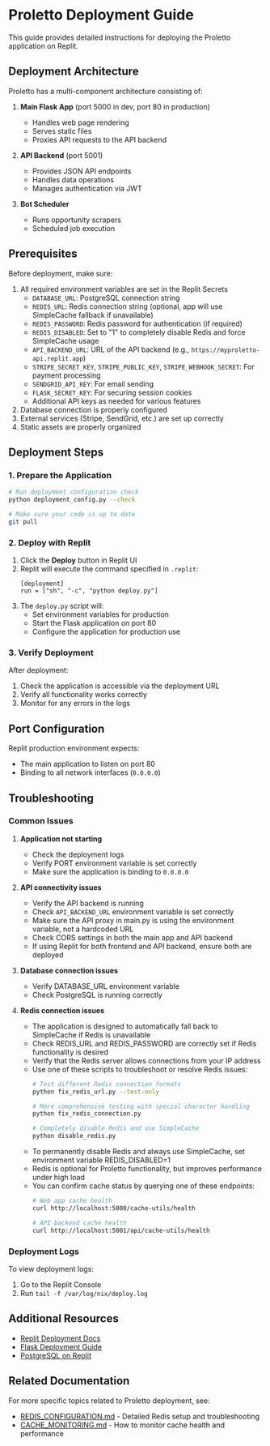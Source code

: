 # Proletto Deployment Guide

This guide provides detailed instructions for deploying the Proletto application on Replit.

## Deployment Architecture

Proletto has a multi-component architecture consisting of:

1. **Main Flask App** (port 5000 in dev, port 80 in production)
   - Handles web page rendering
   - Serves static files
   - Proxies API requests to the API backend

2. **API Backend** (port 5001)
   - Provides JSON API endpoints
   - Handles data operations
   - Manages authentication via JWT

3. **Bot Scheduler**
   - Runs opportunity scrapers
   - Scheduled job execution

## Prerequisites

Before deployment, make sure:

1. All required environment variables are set in the Replit Secrets
   - `DATABASE_URL`: PostgreSQL connection string
   - `REDIS_URL`: Redis connection string (optional, app will use SimpleCache fallback if unavailable)
   - `REDIS_PASSWORD`: Redis password for authentication (if required)
   - `REDIS_DISABLED`: Set to "1" to completely disable Redis and force SimpleCache usage
   - `API_BACKEND_URL`: URL of the API backend (e.g., `https://myproletto-api.replit.app`)
   - `STRIPE_SECRET_KEY`, `STRIPE_PUBLIC_KEY`, `STRIPE_WEBHOOK_SECRET`: For payment processing
   - `SENDGRID_API_KEY`: For email sending
   - `FLASK_SECRET_KEY`: For securing session cookies
   - Additional API keys as needed for various features
2. Database connection is properly configured
3. External services (Stripe, SendGrid, etc.) are set up correctly
4. Static assets are properly organized

## Deployment Steps

### 1. Prepare the Application

```sh
# Run deployment configuration check
python deployment_config.py --check

# Make sure your code is up to date
git pull
```

### 2. Deploy with Replit

1. Click the **Deploy** button in Replit UI
2. Replit will execute the command specified in `.replit`:
   ```
   [deployment]
   run = ["sh", "-c", "python deploy.py"]
   ```
3. The `deploy.py` script will:
   - Set environment variables for production
   - Start the Flask application on port 80
   - Configure the application for production use

### 3. Verify Deployment

After deployment:

1. Check the application is accessible via the deployment URL
2. Verify all functionality works correctly
3. Monitor for any errors in the logs

## Port Configuration

Replit production environment expects:

- The main application to listen on port 80
- Binding to all network interfaces (`0.0.0.0`) 

## Troubleshooting

### Common Issues

1. **Application not starting**
   - Check the deployment logs
   - Verify PORT environment variable is set correctly
   - Make sure the application is binding to `0.0.0.0`

2. **API connectivity issues**
   - Verify the API backend is running
   - Check `API_BACKEND_URL` environment variable is set correctly
   - Make sure the API proxy in main.py is using the environment variable, not a hardcoded URL
   - Check CORS settings in both the main app and API backend
   - If using Replit for both frontend and API backend, ensure both are deployed

3. **Database connection issues**
   - Verify DATABASE_URL environment variable
   - Check PostgreSQL is running correctly

4. **Redis connection issues**
   - The application is designed to automatically fall back to SimpleCache if Redis is unavailable
   - Check REDIS_URL and REDIS_PASSWORD are correctly set if Redis functionality is desired
   - Verify that the Redis server allows connections from your IP address
   - Use one of these scripts to troubleshoot or resolve Redis issues:
     ```bash
     # Test different Redis connection formats
     python fix_redis_url.py --test-only
     
     # More comprehensive testing with special character handling
     python fix_redis_connection.py
     
     # Completely disable Redis and use SimpleCache
     python disable_redis.py
     ```
   - To permanently disable Redis and always use SimpleCache, set environment variable REDIS_DISABLED=1
   - Redis is optional for Proletto functionality, but improves performance under high load
   - You can confirm cache status by querying one of these endpoints:
     ```bash
     # Web app cache health
     curl http://localhost:5000/cache-utils/health
     
     # API backend cache health
     curl http://localhost:5001/api/cache-utils/health
     ```

### Deployment Logs

To view deployment logs:

1. Go to the Replit Console
2. Run `tail -f /var/log/nix/deploy.log`

## Additional Resources

- [Replit Deployment Docs](https://docs.replit.com/hosting/deployments/about-deployments)
- [Flask Deployment Guide](https://flask.palletsprojects.com/en/2.0.x/deploying/)
- [PostgreSQL on Replit](https://docs.replit.com/database/postgresql-database)

## Related Documentation

For more specific topics related to Proletto deployment, see:

- [REDIS_CONFIGURATION.md](REDIS_CONFIGURATION.md) - Detailed Redis setup and troubleshooting
- [CACHE_MONITORING.md](CACHE_MONITORING.md) - How to monitor cache health and performance
